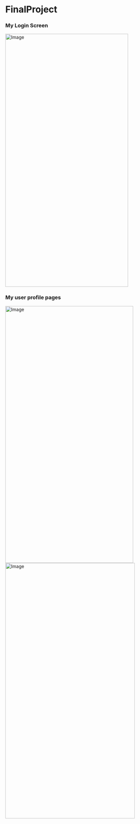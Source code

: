 # FinalProject

### My Login Screen
<img width="384" height="788" alt="Image" src="https://github.com/user-attachments/assets/cd968597-8710-41d2-9cd7-51c2a3b55fd9" />


### My user profile pages

<img width="400" height="800" alt="Image" src="https://github.com/user-attachments/assets/2bd2c43d-3227-4589-8bb6-f32d1815b3cb" />


<img width="405" height="796" alt="Image" src="https://github.com/user-attachments/assets/8010e007-5349-40bf-9f88-678efd5cdc89" />
